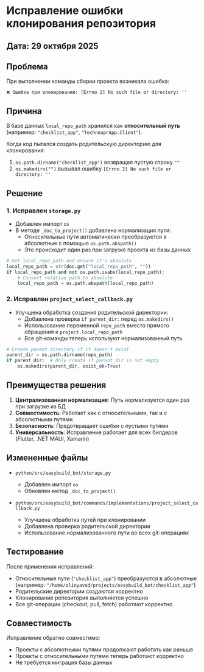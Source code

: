 # Исправление ошибки клонирования репозитория

## Дата: 29 октября 2025

## Проблема

При выполнении команды сборки проекта возникала ошибка:
```
❌ Ошибка при клонировании: [Errno 2] No such file or directory: ''
```

## Причина

В базе данных `local_repo_path` хранился как **относительный путь** (например: `"checklist_app"`, `"TechnouprApp.Client"`).

Когда код пытался создать родительскую директорию для клонирования:
1. `os.path.dirname("checklist_app")` возвращал пустую строку `""`
2. `os.makedirs("")` вызывал ошибку `[Errno 2] No such file or directory: ''`

## Решение

### 1. Исправлен `storage.py`
- Добавлен импорт `os`
- В методе `_doc_to_project()` добавлена нормализация пути:
  - Относительные пути автоматически преобразуются в абсолютные с помощью `os.path.abspath()`
  - Это происходит один раз при загрузке проекта из базы данных

```python
# Get local_repo_path and ensure it's absolute
local_repo_path = str(doc.get("local_repo_path", ""))
if local_repo_path and not os.path.isabs(local_repo_path):
    # Convert relative path to absolute
    local_repo_path = os.path.abspath(local_repo_path)
```

### 2. Исправлен `project_select_callback.py`
- Улучшена обработка создания родительской директории:
  - Добавлена проверка `if parent_dir:` перед `os.makedirs()`
  - Использование переменной `repo_path` вместо прямого обращения к `project.local_repo_path`
  - Все git-команды теперь используют нормализованный путь

```python
# Create parent directory if it doesn't exist
parent_dir = os.path.dirname(repo_path)
if parent_dir:  # Only create if parent_dir is not empty
    os.makedirs(parent_dir, exist_ok=True)
```

## Преимущества решения

1. **Централизованная нормализация**: Путь нормализуется один раз при загрузке из БД
2. **Совместимость**: Работает как с относительными, так и с абсолютными путями
3. **Безопасность**: Предотвращает ошибки с пустыми путями
4. **Универсальность**: Исправление работает для всех билдеров (Flutter, .NET MAUI, Xamarin)

## Измененные файлы

- `python/src/easybuild_bot/storage.py`
  - Добавлен импорт `os`
  - Обновлен метод `_doc_to_project()`

- `python/src/easybuild_bot/commands/implementations/project_select_callback.py`
  - Улучшена обработка путей при клонировании
  - Добавлена проверка родительской директории
  - Использование нормализованного пути во всех git-операциях

## Тестирование

После применения исправлений:
- Относительные пути (`"checklist_app"`) преобразуются в абсолютные (например: `"/home/olinyavod/projects/easybuild_bot/checklist_app"`)
- Родительские директории создаются корректно
- Клонирование репозитория выполняется успешно
- Все git-операции (checkout, pull, fetch) работают корректно

## Совместимость

Исправление обратно совместимо:
- Проекты с абсолютными путями продолжают работать как раньше
- Проекты с относительными путями теперь работают корректно
- Не требуется миграция базы данных

